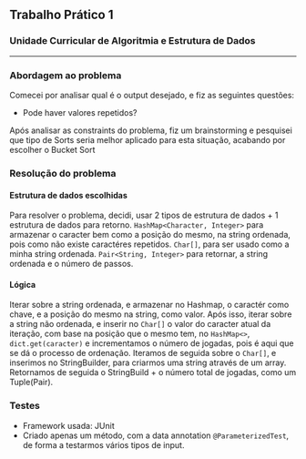 ## Trabalho Prático 1 
### Unidade Curricular de Algoritmia e Estrutura de Dados

---

### Abordagem ao problema

Comecei por analisar qual é o output desejado, e fiz as seguintes questões:
- Pode haver valores repetidos?

Após analisar as constraints do problema, fiz um brainstorming e pesquisei que tipo de Sorts seria melhor aplicado para esta situação, acabando por escolher o Bucket Sort

### Resolução do problema

#### Estrutura de dados escolhidas
Para resolver o problema, decidi, usar 2 tipos de estrutura de dados + 1 estrutura de dados para retorno.
```HashMap<Character, Integer>``` para armazenar o caracter bem como a posição do mesmo, na string ordenada, pois como não existe caractéres repetidos.
```Char[]```, para ser usado como a minha string ordenada.
```Pair<String, Integer>``` para retornar, a string ordenada e o número de passos.

#### Lógica
Iterar sobre a string ordenada, e armazenar no Hashmap, o caractér como chave, e a posição do mesmo na string, como valor.
Após isso, iterar sobre a string não ordenada, e inserir no ```Char[]``` o valor do caracter atual da iteração, com base na posição que o mesmo tem, no ```HashMap<>```, ```dict.get(caracter)``` e incrementamos o número de jogadas, pois é aqui que se dá o processo de ordenação.
Iteramos de seguida sobre o ```Char[]```, e inserimos no StringBuilder, para criarmos uma string através de um array.
Retornamos de seguida o StringBuild + o número total de jogadas, como um Tuple(Pair).


### Testes
- Framework usada: JUnit
- Criado apenas um método, com a data annotation ```@ParameterizedTest```, de forma a testarmos vários tipos de input.
